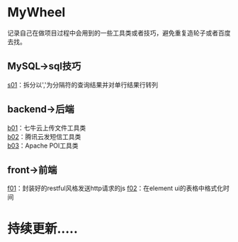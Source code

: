 # MyWheel
记录自己在做项目过程中会用到的一些工具类或者技巧，避免重复造轮子或者百度去找。

## MySQL->sql技巧
[s01](https://github.com/Pitayafruits/MyWheel/blob/main/MySQL/s01.md)：拆分以','为分隔符的查询结果并对单行结果行转列
## backend->后端
[b01](https://github.com/Pitayafruits/MyWheel/blob/main/backend/QiniuUtils.java)：七牛云上传文件工具类</br>
[b02](https://github.com/Pitayafruits/MyWheel/blob/main/backend/SMSUtils.java)：腾讯云发短信工具类</br>
[b03](https://github.com/Pitayafruits/MyWheel/blob/main/backend/POIUtils.java)：Apache POI工具类
## front->前端
[f01](https://github.com/Pitayafruits/MyWheel/blob/main/front/http.js)：封装好的restful风格发送http请求的js
[f02](https://github.com/Pitayafruits/MyWheel/blob/main/front/formatTime.md)：在element ui的表格中格式化时间
# 持续更新.....
